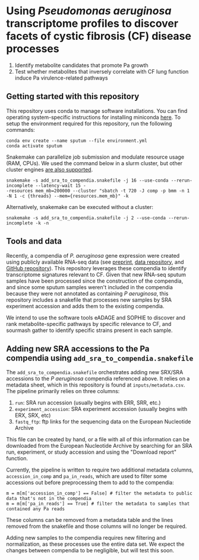 # Using *Pseudomonas aeruginosa* transcriptome profiles to discover facets of cystic fibrosis (CF) disease processes

1) Identify metabolite candidates that promote Pa growth 
2) Test whether metabolites that inversely correlate with CF lung function induce Pa virulence-related pathways

## Getting started with this repository


This repository uses conda to manage software installations. 
You can find operating system-specific instructions for installing miniconda [here](https://docs.conda.io/en/latest/miniconda.html).
To setup the environment required for this repository, run the following commands:
```
conda env create --name sputum --file environment.yml
conda activate sputum
```


Snakemake can parallelize job submission and modulate resource usage (RAM, CPUs). 
We used the command below in a slurm cluster, but other cluster engines [are also supported](https://snakemake.readthedocs.io/en/stable/executing/cluster.html).

```
snakemake -s add_sra_to_compendia.snakefile -j 16 --use-conda --rerun-incomplete --latency-wait 15 -
-resources mem_mb=200000 --cluster "sbatch -t 720 -J comp -p bmm -n 1 -N 1 -c {threads} --mem={resources.mem_mb}" -k
```

Alternatively, snakemake can be executed without a cluster:
```
snakemake -s add_sra_to_compendia.snakefile -j 2 --use-conda --rerun-incomplete -k -n
```

## Tools and data

Recently, a compendia of *P. aeruginosa* gene expression were created using publicly available RNA-seq data (see [preprint](https://doi.org/10.1101/2022.01.24.477642), [data repository](https://osf.io/s9gyu/), and [GitHub repository](https://github.com/georgiadoing/pa-seq-compendia)).
This repository leverages these compendia to identify transcriptome signatures relevant to CF. 
Given that new RNA-seq sputum samples have been processed since the construction of the compendia, and since some sputum samples weren't included in the compendia because they were not annotated as containing *P aeruginosa*, this repository includes a snakefile that processes new samples by SRA experiment accession and adds them to the existing compendia.

We intend to use the software tools eADAGE and SOPHIE to discover and rank metabolite-specific pathways by specific relevance to CF, and sourmash gather to identify specific strains present in each sample.

## Adding new SRA accessions to the Pa compendia using `add_sra_to_compendia.snakefile`

The `add_sra_to_compendia.snakefile` orchestrates adding new SRX/SRA accessions to the *P aeruginosa* compendia referenced above.
It relies on a metadata sheet, which in this repository is found at `inputs/metadata.csv`.
The pipeline primarily relies on three columns:

1. `run`: SRA run accession (usually begins with ERR, SRR, etc.)
2. `experiment_accession`: SRA experiment accession (usually begins with ERX, SRX, etc)
3. `fastq_ftp`: ftp links for the sequencing data on the European Nucleotide Archive

This file can be created by hand, or a file with all of this information can be downloaded from the European Nucleotide Archive by searching for an SRA run, experiment, or study accession and using the "Download report" function. 

Currently, the pipeline is written to require two additional metadata columns, `accession_in_comp` and `pa_in_reads`, which are used to filter some accessions out before preprocessing them to add to the compendia:
``` 
m = m[m['accession_in_comp'] == False] # filter the metadata to public data that's not in the compendia
m = m[m['pa_in_reads'] == True] # filter the metadata to samples that contained any Pa reads
```
These columns can be removed from a metadata table and the lines removed from the snakefile and those columns will no longer be required.

Adding new samples to the compendia requires new filtering and normalization, as these processes use the entire data set.
We expect the changes between compendia to be negligible, but will test this soon.
